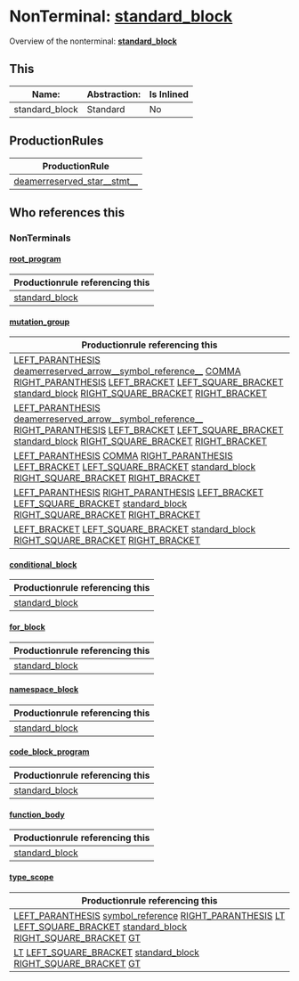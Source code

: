 # NonTerminal: **[standard_block](./standard_block.md)**

Overview of the nonterminal: **[standard_block](./standard_block.md)**



## This

| Name:                | Abstraction:    | Is Inlined |
| -------------------- | --------------- | ---------- |
| standard_block | Standard | No |



## ProductionRules

| ProductionRule |
| ---- |
| [deamerreserved_star__stmt__](./deamerreserved_star__stmt__.md)  |




## Who references this

### NonTerminals


#### [root_program](./../Grammar/root_program.md)

| Productionrule referencing this                      |
| ---------------------------------------------------- |
| [standard_block](./standard_block.md)  |


#### [mutation_group](./../Grammar/mutation_group.md)

| Productionrule referencing this                      |
| ---------------------------------------------------- |
| [LEFT_PARANTHESIS](./../Lexicon/LEFT_PARANTHESIS.md) [deamerreserved_arrow__symbol_reference__](./deamerreserved_arrow__symbol_reference__.md) [COMMA](./../Lexicon/COMMA.md) [RIGHT_PARANTHESIS](./../Lexicon/RIGHT_PARANTHESIS.md) [LEFT_BRACKET](./../Lexicon/LEFT_BRACKET.md) [LEFT_SQUARE_BRACKET](./../Lexicon/LEFT_SQUARE_BRACKET.md) [standard_block](./standard_block.md) [RIGHT_SQUARE_BRACKET](./../Lexicon/RIGHT_SQUARE_BRACKET.md) [RIGHT_BRACKET](./../Lexicon/RIGHT_BRACKET.md)  |
| [LEFT_PARANTHESIS](./../Lexicon/LEFT_PARANTHESIS.md) [deamerreserved_arrow__symbol_reference__](./deamerreserved_arrow__symbol_reference__.md) [RIGHT_PARANTHESIS](./../Lexicon/RIGHT_PARANTHESIS.md) [LEFT_BRACKET](./../Lexicon/LEFT_BRACKET.md) [LEFT_SQUARE_BRACKET](./../Lexicon/LEFT_SQUARE_BRACKET.md) [standard_block](./standard_block.md) [RIGHT_SQUARE_BRACKET](./../Lexicon/RIGHT_SQUARE_BRACKET.md) [RIGHT_BRACKET](./../Lexicon/RIGHT_BRACKET.md)  |
| [LEFT_PARANTHESIS](./../Lexicon/LEFT_PARANTHESIS.md) [COMMA](./../Lexicon/COMMA.md) [RIGHT_PARANTHESIS](./../Lexicon/RIGHT_PARANTHESIS.md) [LEFT_BRACKET](./../Lexicon/LEFT_BRACKET.md) [LEFT_SQUARE_BRACKET](./../Lexicon/LEFT_SQUARE_BRACKET.md) [standard_block](./standard_block.md) [RIGHT_SQUARE_BRACKET](./../Lexicon/RIGHT_SQUARE_BRACKET.md) [RIGHT_BRACKET](./../Lexicon/RIGHT_BRACKET.md)  |
| [LEFT_PARANTHESIS](./../Lexicon/LEFT_PARANTHESIS.md) [RIGHT_PARANTHESIS](./../Lexicon/RIGHT_PARANTHESIS.md) [LEFT_BRACKET](./../Lexicon/LEFT_BRACKET.md) [LEFT_SQUARE_BRACKET](./../Lexicon/LEFT_SQUARE_BRACKET.md) [standard_block](./standard_block.md) [RIGHT_SQUARE_BRACKET](./../Lexicon/RIGHT_SQUARE_BRACKET.md) [RIGHT_BRACKET](./../Lexicon/RIGHT_BRACKET.md)  |
| [LEFT_BRACKET](./../Lexicon/LEFT_BRACKET.md) [LEFT_SQUARE_BRACKET](./../Lexicon/LEFT_SQUARE_BRACKET.md) [standard_block](./standard_block.md) [RIGHT_SQUARE_BRACKET](./../Lexicon/RIGHT_SQUARE_BRACKET.md) [RIGHT_BRACKET](./../Lexicon/RIGHT_BRACKET.md)  |


#### [conditional_block](./../Grammar/conditional_block.md)

| Productionrule referencing this                      |
| ---------------------------------------------------- |
| [standard_block](./standard_block.md)  |


#### [for_block](./../Grammar/for_block.md)

| Productionrule referencing this                      |
| ---------------------------------------------------- |
| [standard_block](./standard_block.md)  |


#### [namespace_block](./../Grammar/namespace_block.md)

| Productionrule referencing this                      |
| ---------------------------------------------------- |
| [standard_block](./standard_block.md)  |


#### [code_block_program](./../Grammar/code_block_program.md)

| Productionrule referencing this                      |
| ---------------------------------------------------- |
| [standard_block](./standard_block.md)  |


#### [function_body](./../Grammar/function_body.md)

| Productionrule referencing this                      |
| ---------------------------------------------------- |
| [standard_block](./standard_block.md)  |


#### [type_scope](./../Grammar/type_scope.md)

| Productionrule referencing this                      |
| ---------------------------------------------------- |
| [LEFT_PARANTHESIS](./../Lexicon/LEFT_PARANTHESIS.md) [symbol_reference](./symbol_reference.md) [RIGHT_PARANTHESIS](./../Lexicon/RIGHT_PARANTHESIS.md) [LT](./../Lexicon/LT.md) [LEFT_SQUARE_BRACKET](./../Lexicon/LEFT_SQUARE_BRACKET.md) [standard_block](./standard_block.md) [RIGHT_SQUARE_BRACKET](./../Lexicon/RIGHT_SQUARE_BRACKET.md) [GT](./../Lexicon/GT.md)  |
| [LT](./../Lexicon/LT.md) [LEFT_SQUARE_BRACKET](./../Lexicon/LEFT_SQUARE_BRACKET.md) [standard_block](./standard_block.md) [RIGHT_SQUARE_BRACKET](./../Lexicon/RIGHT_SQUARE_BRACKET.md) [GT](./../Lexicon/GT.md)  |



